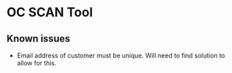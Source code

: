 # OC SCAN Tool

## Known issues

- Email address of customer must be unique. Will need to find solution to allow for this.